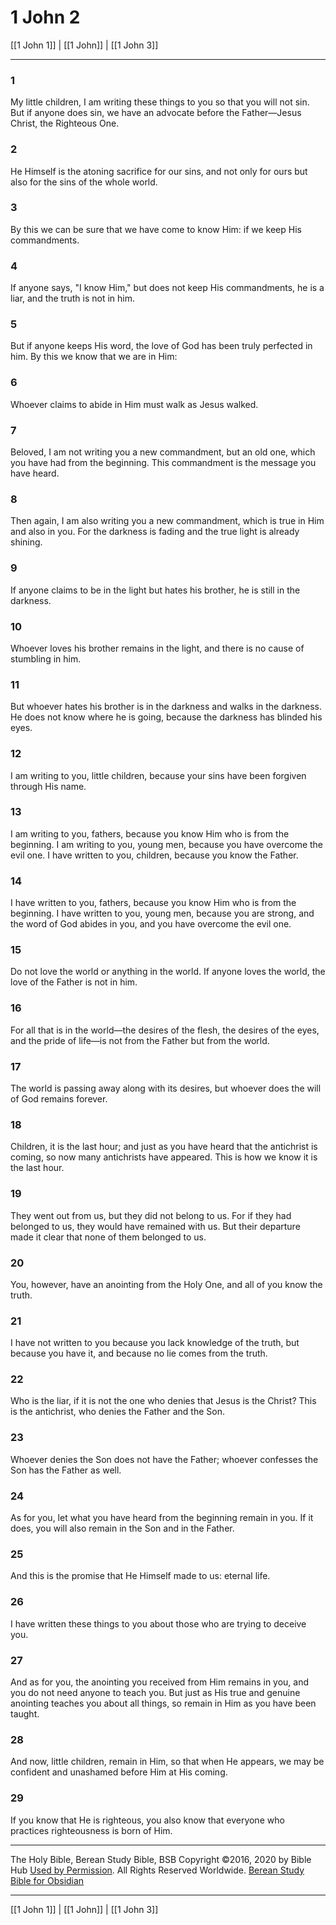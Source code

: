 # 1 John 2

[[1 John 1]] | [[1 John]] | [[1 John 3]]

---

### 1
My little children, I am writing these things to you so that you will not sin. But if anyone does sin, we have an advocate before the Father—Jesus Christ, the Righteous One.

### 2
He Himself is the atoning sacrifice for our sins, and not only for ours but also for the sins of the whole world.

### 3
By this we can be sure that we have come to know Him: if we keep His commandments.

### 4
If anyone says, "I know Him," but does not keep His commandments, he is a liar, and the truth is not in him.

### 5
But if anyone keeps His word, the love of God has been truly perfected in him. By this we know that we are in Him:

### 6
Whoever claims to abide in Him must walk as Jesus walked.

### 7
Beloved, I am not writing you a new commandment, but an old one, which you have had from the beginning. This commandment is the message you have heard.

### 8
Then again, I am also writing you a new commandment, which is true in Him and also in you. For the darkness is fading and the true light is already shining.

### 9
If anyone claims to be in the light but hates his brother, he is still in the darkness.

### 10
Whoever loves his brother remains in the light, and there is no cause of stumbling in him.

### 11
But whoever hates his brother is in the darkness and walks in the darkness. He does not know where he is going, because the darkness has blinded his eyes.

### 12
I am writing to you, little children, because your sins have been forgiven through His name.

### 13
I am writing to you, fathers, because you know Him who is from the beginning. I am writing to you, young men, because you have overcome the evil one. I have written to you, children, because you know the Father.

### 14
I have written to you, fathers, because you know Him who is from the beginning. I have written to you, young men, because you are strong, and the word of God abides in you, and you have overcome the evil one.

### 15
Do not love the world or anything in the world. If anyone loves the world, the love of the Father is not in him.

### 16
For all that is in the world—the desires of the flesh, the desires of the eyes, and the pride of life—is not from the Father but from the world.

### 17
The world is passing away along with its desires, but whoever does the will of God remains forever.

### 18
Children, it is the last hour; and just as you have heard that the antichrist is coming, so now many antichrists have appeared. This is how we know it is the last hour.

### 19
They went out from us, but they did not belong to us. For if they had belonged to us, they would have remained with us. But their departure made it clear that none of them belonged to us.

### 20
You, however, have an anointing from the Holy One, and all of you know the truth.

### 21
I have not written to you because you lack knowledge of the truth, but because you have it, and because no lie comes from the truth.

### 22
Who is the liar, if it is not the one who denies that Jesus is the Christ? This is the antichrist, who denies the Father and the Son.

### 23
Whoever denies the Son does not have the Father; whoever confesses the Son has the Father as well.

### 24
As for you, let what you have heard from the beginning remain in you. If it does, you will also remain in the Son and in the Father.

### 25
And this is the promise that He Himself made to us: eternal life.

### 26
I have written these things to you about those who are trying to deceive you.

### 27
And as for you, the anointing you received from Him remains in you, and you do not need anyone to teach you. But just as His true and genuine anointing teaches you about all things, so remain in Him as you have been taught.

### 28
And now, little children, remain in Him, so that when He appears, we may be confident and unashamed before Him at His coming.

### 29
If you know that He is righteous, you also know that everyone who practices righteousness is born of Him.

---

The Holy Bible, Berean Study Bible, BSB
Copyright ©2016, 2020 by Bible Hub
[Used by Permission](https://berean.bible/terms.htm). All Rights Reserved Worldwide.
[Berean Study Bible for Obsidian](https://github.com/gapmiss/berean-study-bible-for-obsidian)

---

[[1 John 1]] | [[1 John]] | [[1 John 3]]

